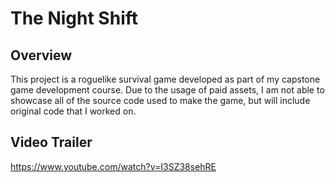 # The Night Shift

## Overview
This project is a roguelike survival game developed as part of my capstone game development course.
Due to the usage of paid assets, I am not able to showcase all of the source code used to make the game, but will include original code that I worked on.

## Video Trailer
https://www.youtube.com/watch?v=I3SZ38sehRE

